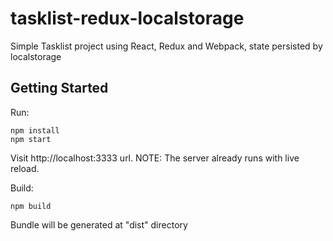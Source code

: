 # tasklist-redux-localstorage
Simple Tasklist project using React, Redux and Webpack, state persisted by localstorage

## Getting Started

Run:
```
npm install
npm start
```
Visit http://localhost:3333 url.
NOTE: The server already runs with live reload.

Build:
```
npm build
```
Bundle will be generated at "dist" directory
